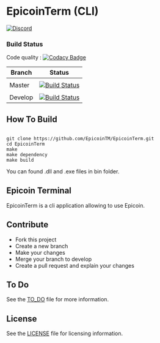 # EpicoinTerm (CLI)

[![Discord](https://img.shields.io/discord/484425384360935481.svg)](https://discord.gg/NHrm2fc)    

### Build Status

Code quality : [![Codacy Badge](https://api.codacy.com/project/badge/Grade/d5c88337d7884bd1a545c7d6cacd33c2)](https://www.codacy.com/app/EpicoinTM/EpicoinTerm?utm_source=github.com&amp;utm_medium=referral&amp;utm_content=EpicoinTM/EpicoinTerm&amp;utm_campaign=Badge_Grade) 

| Branch | Status |
|--------|--------|
|        |        |
| Master | [![Build Status](https://travis-ci.com/EpicoinTM/EpicoinTerm.svg?branch=master)](https://travis-ci.com/EpicoinTM/EpicoinTerm)       |
|        |        |
| Develop| [![Build Status](https://travis-ci.com/EpicoinTM/EpicoinTerm.svg?branch=develop)](https://travis-ci.com/EpicoinTM/EpicoinTerm)       |


## How To Build

```

git clone https://github.com/EpicoinTM/EpicoinTerm.git
cd EpicoinTerm
make
make dependency
make build

```

You can found .dll and .exe files in bin folder.

## Epicoin Terminal

EpicoinTerm is a cli application allowing to use Epicoin.


## Contribute

- Fork this project
- Create a new branch
- Make your changes
- Merge your branch to develop
- Create a pull request and explain your changes


## To Do

See the [TO_DO](TO_DO.md) file for more information.

## License

See the [LICENSE](LICENSE) file for licensing information.
